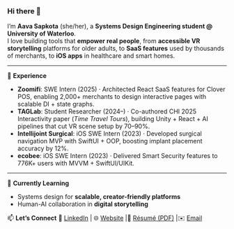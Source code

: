### Hi there 👋

I’m **Aava Sapkota** (she/her), a **Systems Design Engineering student @ University of Waterloo**.  
I love building tools that **empower real people**, from **accessible VR storytelling** platforms for older adults, to **SaaS features** used by thousands of merchants, to **iOS apps** in healthcare and smart homes.

---

🔭 **Experience**
- **Zoomifi**: SWE Intern (2025) · Architected React SaaS features for Clover POS, enabling 2,000+ merchants to design interactive pages with scalable DI + state graphs.  
- **TAGLab**: Student Researcher (2024–) · Co-authored CHI 2025 Interactivity paper (*Time Travel Tours*), building Unity + React + AI pipelines that cut VR scene setup by 70–90%.  
- **Intellijoint Surgical**: iOS SWE Intern (2023) · Developed surgical navigation MVP with SwiftUI + OOP, boosting implant placement accuracy by 12%.  
- **ecobee**: iOS SWE Intern (2023) · Delivered Smart Security features to 776K+ users with MVVM + SwiftUI/UIKit.
  
---

🌱 **Currently Learning**
- Systems design for **scalable, creator-friendly platforms**  
- Human-AI collaboration in **digital storytelling**  


📫 **Let’s Connect**
 💼 [LinkedIn](https://www.linkedin.com/in/aava-sapkota/) | 🌐 [Website](https://aava.ca)  |📄 [Résumé (PDF)](https://drive.google.com/file/d/1Yo1gRAm1U8ZmzduPAO42jtzggQDDGOK9/view?usp=sharing)  |✉️ [Email](mailto:aava.sapkota@uwaterloo.ca)  

